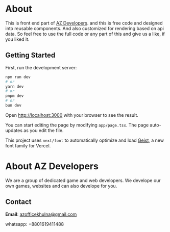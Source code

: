 # About

This is front end part of [AZ Developers](https://azdevelopers.unaux.com/). and this is free code and designed into reusable components. And also customized for rendering based on api data. So feel free to use the full code or any part of this and give us a like, if you liked it.

## Getting Started

First, run the development server:

```bash
npm run dev
# or
yarn dev
# or
pnpm dev
# or
bun dev
```

Open <http://localhost:3000> with your browser to see the result.

You can start editing the page by modifying `app/page.tsx`. The page auto-updates as you edit the file.

This project uses `next/font` to automatically optimize and load [Geist](https://vercel.com/font), a new font family for Vercel.

# About AZ Developers

We are a group of dedicated game and web developers. We develope our own games, websites and can also develope for you.

## Contact

**Email**: azofficekhulna@gmail.com

whatsapp: +8801619411488